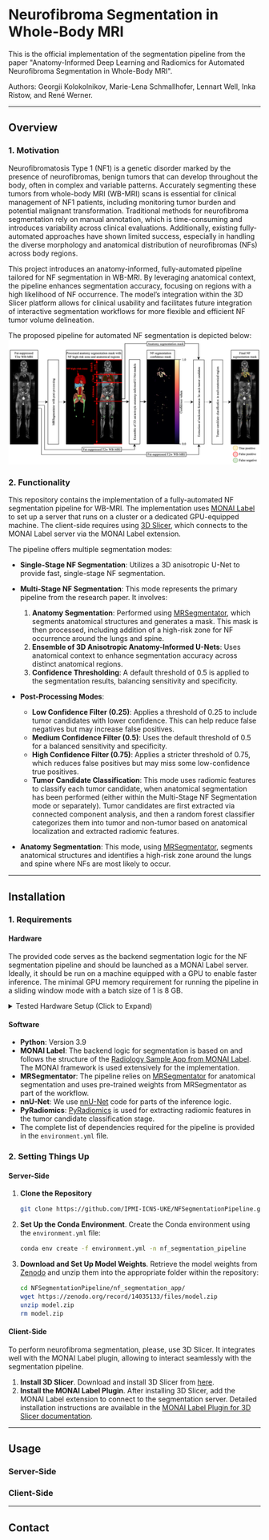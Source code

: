 # Neurofibroma Segmentation in Whole-Body MRI

This is the official implementation of the segmentation pipeline from the paper "Anatomy-Informed Deep Learning and Radiomics for Automated Neurofibroma Segmentation in Whole-Body MRI".

Authors: Georgii Kolokolnikov, Marie-Lena Schmallhofer, Lennart Well, Inka Ristow, and René Werner.

---

## Overview

### 1. Motivation
Neurofibromatosis Type 1 (NF1) is a genetic disorder marked by the presence of neurofibromas, benign tumors that can develop throughout the body, often in complex and variable patterns. Accurately segmenting these tumors from whole-body MRI (WB-MRI) scans is essential for clinical management of NF1 patients, including monitoring tumor burden and potential malignant transformation. Traditional methods for neurofibroma segmentation rely on manual annotation, which is time-consuming and introduces variability across clinical evaluations. Additionally, existing fully-automated approaches have shown limited success, especially in handling the diverse morphology and anatomical distribution of neurofibromas (NFs) across body regions​.

This project introduces an anatomy-informed, fully-automated pipeline tailored for NF segmentation in WB-MRI. By leveraging anatomical context, the pipeline enhances segmentation accuracy, focusing on regions with a high likelihood of NF occurrence. The model’s integration within the 3D Slicer platform allows for clinical usability and facilitates future integration of interactive segmentation workflows for more flexible and efficient NF tumor volume delineation.

The proposed pipeline for automated NF segmentation is depicted below:
![Pipeline Diagram](illustrations/pipeline.png)


### 2. Functionality
This repository contains the implementation of a fully-automated NF segmentation pipeline for WB-MRI. The implementation uses [MONAI Label](https://github.com/Project-MONAI/MONAILabel) to set up a server that runs on a cluster or a dedicated GPU-equipped machine. The client-side requires using [3D Slicer](https://www.slicer.org/), which connects to the MONAI Label server via the MONAI Label extension.

The pipeline offers multiple segmentation modes:

- **Single-Stage NF Segmentation**: Utilizes a 3D anisotropic U-Net to provide fast, single-stage NF segmentation.
  
- **Multi-Stage NF Segmentation**: This mode represents the primary pipeline from the research paper. It involves:
  1. **Anatomy Segmentation**: Performed using [MRSegmentator](https://github.com/hhaentze/MRSegmentator), which segments anatomical structures and generates a mask. This mask is then processed, including addition of a high-risk zone for NF occurrence around the lungs and spine.
  2. **Ensemble of 3D Anisotropic Anatomy-Informed U-Nets**: Uses anatomical context to enhance segmentation accuracy across distinct anatomical regions.
  3. **Confidence Thresholding**: A default threshold of 0.5 is applied to the segmentation results, balancing sensitivity and specificity.

- **Post-Processing Modes**:
  - **Low Confidence Filter (0.25)**: Applies a threshold of 0.25 to include tumor candidates with lower confidence. This can help reduce false negatives but may increase false positives.
  - **Medium Confidence Filter (0.5)**: Uses the default threshold of 0.5 for a balanced sensitivity and specificity.
  - **High Confidence Filter (0.75)**: Applies a stricter threshold of 0.75, which reduces false positives but may miss some low-confidence true positives.
  - **Tumor Candidate Classification**: This mode uses radiomic features to classify each tumor candidate, when anatomical segmentation has been performed (either within the Multi-Stage NF Segmentation mode or separately). Tumor candidates are first extracted via connected component analysis, and then a random forest classifier categorizes them into tumor and non-tumor based on anatomical localization and extracted radiomic features.

- **Anatomy Segmentation**: This mode, using [MRSegmentator](https://github.com/hhaentze/MRSegmentator), segments anatomical structures and identifies a high-risk zone around the lungs and spine where NFs are most likely to occur.

---

## Installation

### 1. Requirements
#### Hardware
The provided code serves as the backend segmentation logic for the NF segmentation pipeline and should be launched as a MONAI Label server. Ideally, it should be run on a machine equipped with a GPU to enable faster inference. The minimal GPU memory requirement for running the pipeline in a sliding window mode with a batch size of 1 is 8 GB.

<details>
<summary>Tested Hardware Setup (Click to Expand)</summary>

The pipeline inference was tested on:
- **Machine 1**: 64-bit Ubuntu 22.04.5 LTS with an NVIDIA RTX A6000 GPU.
- **Machine 2**: 64-bit Ubuntu 22.04.4 LTS with an NVIDIA GeForce RTX 4090 GPU.

</details>

#### Software
- **Python**: Version 3.9
- **MONAI Label**: The backend logic for segmentation is based on and follows the structure of the [Radiology Sample App from MONAI Label](https://github.com/Project-MONAI/MONAILabel/tree/main/sample-apps/radiology). The MONAI framework is used extensively for the implementation.
- **MRSegmentator**: The pipeline relies on [MRSegmentator](https://github.com/hhaentze/MRSegmentator) for anatomical segmentation and uses pre-trained weights from MRSegmentator as part of the workflow.
- **nnU-Net**: We use [nnU-Net](https://github.com/MIC-DKFZ/nnUNet) code for parts of the inference logic.
- **PyRadiomics**: [PyRadiomics](https://github.com/AIM-Harvard/pyradiomics) is used for extracting radiomic features in the tumor candidate classification stage.
- The complete list of dependencies required for the pipeline is provided in the `environment.yml` file. 

### 2. Setting Things Up
#### Server-Side
1. **Clone the Repository**
   ```bash
   git clone https://github.com/IPMI-ICNS-UKE/NFSegmentationPipeline.git

2. **Set Up the Conda Environment**. Create the Conda environment using the `environment.yml` file:
   ```bash
   conda env create -f environment.yml -n nf_segmentation_pipeline

3. **Download and Set Up Model Weights**. Retrieve the model weights from [Zenodo](https://zenodo.org/records/14035133) and unzip them into the appropriate folder within the repository:
   ```bash
   cd NFSegmentationPipeline/nf_segmentation_app/
   wget https://zenodo.org/record/14035133/files/model.zip
   unzip model.zip
   rm model.zip

#### Client-Side
To perform neurofibroma segmentation, please, use 3D Slicer. It integrates well with the MONAI Label plugin, allowing to interact seamlessly with the segmentation pipeline.

1. **Install 3D Slicer**. Download and install 3D Slicer from [here](https://www.slicer.org/).
2. **Install the MONAI Label Plugin**. After installing 3D Slicer, add the MONAI Label extension to connect to the segmentation server. Detailed installation instructions are available in the [MONAI Label Plugin for 3D Slicer documentation](https://github.com/Project-MONAI/MONAILabel/tree/main/plugins/slicer).

---

## Usage

### Server-Side

### Client-Side

---

## Contact
